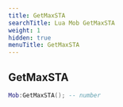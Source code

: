 ```yaml
---
title: GetMaxSTA
searchTitle: Lua Mob GetMaxSTA
weight: 1
hidden: true
menuTitle: GetMaxSTA
---
```

## GetMaxSTA
```lua
Mob:GetMaxSTA(); -- number
```